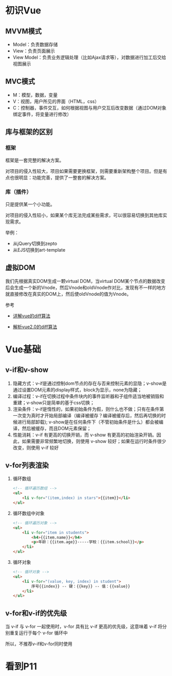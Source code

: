 # 初识Vue

## MVVM模式

- Model：负责数据存储
- View：负责页面展示
- View Model：负责业务逻辑处理（比如Ajax请求等），对数据进行加工后交给视图展示


## MVC模式
- M：模型，数据，变量
- V：视图，用户所见的界面（HTML，css）
- C：控制器，事件交互，如何根据视图与用户交互后改变数据（通过DOM对象绑定事件，将变量进行修改）


## 库与框架的区别

### 框架
框架是一套完整的解决方案。

对项目的侵入性较大，项目如果需要更换框架，则需要重新架构整个项目。但是有点也很明显：功能完善，提供了一整套的解决方案。

### 库（插件）
只是提供某一个小功能。

对项目的侵入性较小，如果某个库无法完成某些需求，可以很容易切换到其他库实现需求。

举例：
- 从jQuery切换到zepto
- 从EJS切换到art-template


## 虚拟DOM
我们先根据真实DOM生成一颗virtual DOM，当virtual DOM某个节点的数据改变后会生成一个新的Vnode，然后Vnode和oldVnode作对比，发现有不一样的地方就直接修改在真实的DOM上，然后使oldVnode的值为Vnode。

参考

- <a href="https://www.cnblogs.com/wind-lanyan/p/9061684.html" target="_blank">详解vue的diff算法</a>

- <a href="https://github.com/aooy/blog/issues/2" target="_blank">解析vue2.0的diff算法</a>


# Vue基础

## v-if和v-show
1. 隐藏方式：v-if是通过控制dom节点的存在与否来控制元素的显隐；v-show是通过设置DOM元素的display样式，block为显示，none为隐藏；
2. 编译过程：v-if在切换过程中条件块内的事件监听器和子组件适当地被销毁和重建；v-show只是简单的基于css切换；
3. 渲染条件：v-if是惰性的，如果初始条件为假，则什么也不做；只有在条件第一次变为真时才开始局部编译（编译被缓存？编译被缓存后，然后再切换的时候进行局部卸载); v-show是在任何条件下（不管初始条件是什么）都会被编译，然后被缓存，而且DOM元素保留；
4. 性能消耗：v-if 有更高的切换开销，而 v-show 有更高的初始渲染开销。因此，如果需要非常频繁地切换，则使用 v-show 较好；如果在运行时条件很少改变，则使用 v-if 较好

## v-for列表渲染

1. 循环数组
    ```html
    <!-- 循环遍历数组 -->
    <ul>
        <li v-for="(item,index) in stars">{{item}}</li>
    </ul>
    ```

2. 循环数组中对象
    ```html
    <!-- 循环遍历对象 -->
    <ul>
        <li v-for="item in students">
            <h4>{{item.name}}</h4>
            <p>年龄：{{item.age}}-----学校：{{item.school}}</p>
        </li>
    </ul>
    ```

3. 循环对象
    ```html
    <!-- 循环对象 -->
    <ul>
        <li v-for="(value, key, index) in student">
            序号{{index}} -- 键：{{key}} -- 值：{{value}}
        </li>
    </ul>
    ```

## v-for和v-if的优先级

当 v-if 与 v-for 一起使用时，v-for 具有比 v-if 更高的优先级，这意味着 v-if 将分别重复运行于每个 v-for 循环中

所以，不推荐v-if和v-for同时使用



# 看到P11
